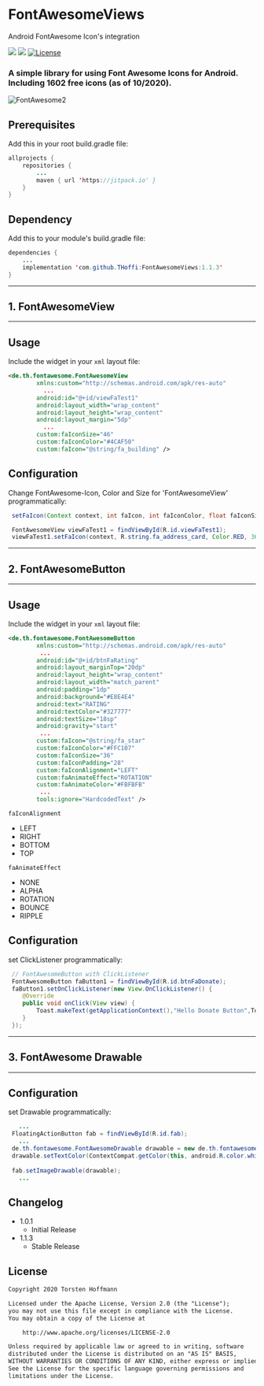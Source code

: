 <!-- https://guides.github.com/features/mastering-markdown/ -->
# FontAwesomeViews
Android FontAwesome Icon's integration


<img src="https://img.shields.io/badge/API-16%2B-brightgreen.svg" style="max-width:100%;"> [![](https://jitpack.io/v/THoffi/FontAwesomeViews.svg)](https://jitpack.io/#THoffi/FontAwesomeViews) [![License](https://img.shields.io/badge/License-Apache%202.0-blue.svg)](https://opensource.org/licenses/Apache-2.0)

### A simple library for using Font Awesome Icons for Android.<br>Including 1602 free icons (as of 10/2020).

<!-- from Issues -->
![FontAwesome2](https://user-images.githubusercontent.com/22442874/98095543-03532480-1e8b-11eb-86be-86ed8ca5f2e2.gif)
<br>

## Prerequisites
Add this in your root build.gradle file:
```java
allprojects {
    repositories {
     	...
        maven { url 'https://jitpack.io' }
    }
}
```

## Dependency
Add this to your module's build.gradle file:

```java
dependencies {
	...
	implementation 'com.github.THoffi:FontAwesomeViews:1.1.3'
}
```

---
## 1. FontAwesomeView
---
## Usage
Include the widget in your `xml` layout file:

```xml
<de.th.fontawesome.FontAwesomeView
        xmlns:custom="http://schemas.android.com/apk/res-auto"
	      ...
        android:id="@+id/viewFaTest1"
        android:layout_width="wrap_content"
        android:layout_height="wrap_content"
        android:layout_margin="5dp"
	      ...
        custom:faIconSize="46"
        custom:faIconColor="#4CAF50"
        custom:faIcon="@string/fa_building" />
```

## Configuration

Change FontAwesome-Icon, Color and Size for 'FontAwesomeView' programmatically:
```java
 setFaIcon(Context context, int faIcon, int faIconColor, float faIconSize)
```

```java
 FontAwesomeView viewFaTest1 = findViewById(R.id.viewFaTest1);
 viewFaTest1.setFaIcon(context, R.string.fa_address_card, Color.RED, 36);
```

---
## 2. FontAwesomeButton
---
## Usage
Include the widget in your `xml` layout file:

```xml
<de.th.fontawesome.FontAwesomeButton
        xmlns:custom="http://schemas.android.com/apk/res-auto"
	     ...
        android:id="@+id/btnFaRating"
        android:layout_marginTop="20dp"
        android:layout_height="wrap_content"
        android:layout_width="match_parent"
        android:padding="1dp"
        android:background="#E8E4E4"
        android:text="RATING"
        android:textColor="#327777"
        android:textSize="18sp"
        android:gravity="start"
	     ...
        custom:faIcon="@string/fa_star"
        custom:faIconColor="#FFC107"
        custom:faIconSize="36"
        custom:faIconPadding="28"
        custom:faIconAlignment="LEFT"
        custom:faAnimateEffect="ROTATION"
        custom:faAnimateColor="#FBFBFB"
	     ...
        tools:ignore="HardcodedText" />
```
`faIconAlignment`
* LEFT
* RIGHT
* BOTTOM
* TOP

`faAnimateEffect`
* NONE
* ALPHA
* ROTATION
* BOUNCE
* RIPPLE

## Configuration

set ClickListener programmatically:
```java
 // FontAwesomeButton with ClickListener
 FontAwesomeButton faButton1 = findViewById(R.id.btnFaDonate);
 faButton1.setOnClickListener(new View.OnClickListener() {
    @Override
    public void onClick(View view) {
        Toast.makeText(getApplicationContext(),"Hello Donate Button",Toast.LENGTH_SHORT).show();
    }
 });
```

---
## 3. FontAwesome Drawable
---

## Configuration

set Drawable programmatically:
```java
   ...
 FloatingActionButton fab = findViewById(R.id.fab);
   ...
 de.th.fontawesome.FontAwesomeDrawable drawable = new de.th.fontawesome.FontAwesomeDrawable(this, R.string.fa_address_card);
 drawable.setTextColor(ContextCompat.getColor(this, android.R.color.white));
 
 fab.setImageDrawable(drawable);
   ...
```

## Changelog

* 1.0.1
	* Initial Release
* 1.1.3
	* Stable Release


## License

```txt
Copyright 2020 Torsten Hoffmann

Licensed under the Apache License, Version 2.0 (the "License");
you may not use this file except in compliance with the License.
You may obtain a copy of the License at

    http://www.apache.org/licenses/LICENSE-2.0

Unless required by applicable law or agreed to in writing, software
distributed under the License is distributed on an "AS IS" BASIS,
WITHOUT WARRANTIES OR CONDITIONS OF ANY KIND, either express or implied.
See the License for the specific language governing permissions and
limitations under the License.
```
